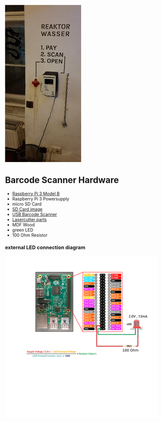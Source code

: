 <img src="https://raw.githubusercontent.com/zoff99/barcode_scan_hardware/master/images/geiger_counter_mounted01.png" width="250">

# Barcode Scanner Hardware

- [Raspberry Pi 3 Model B](https://www.raspberrypi.org/products/raspberry-pi-3-model-b/)
- Raspberry Pi 3 Powersupply
- micro SD Card
- [SD Card image](https://github.com/zoff99/image_pizero_barcode_scan)
- [USB Barcode Scanner](https://www.amazon.de/gp/product/B07MYR86Y8)
- [Lasercutter parts](https://github.com/zoff99/barcode_scan_hardware/tree/master/lasercutter_parts)
- MDF Wood
- green LED
- 100 Ohm Resistor

### external LED connection diagram

<img src="https://raw.githubusercontent.com/zoff99/barcode_scan_hardware/master/images/pi_ext_led_connect.png" width="500">
